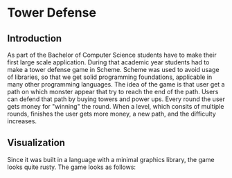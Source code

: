 # Tower Defense

## Introduction
As part of the Bachelor of Computer Science students have to make their first large scale application. During that academic year 
students had to make a tower defense game in Scheme. Scheme was used to avoid usage of libraries, so that 
we get solid programming foundations, applicable in many other programming languages. The idea of the game 
is that user get a path on which monster appear that try to reach the end of the path. Users can defend that path
by buying towers and power ups. Every round the user gets money for "winning" the round. When a level, which consits 
of multiple rounds, finishes the user gets more money, a new path, and the difficulty increases. 

## Visualization
Since it was built in a language with a minimal graphics library, the game looks quite rusty. The game looks
as follows:
